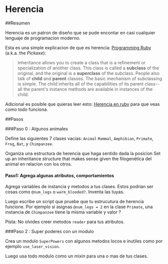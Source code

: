 # Herencia

##Resumen

Herencia es un patron de diseño que se pude encontar en casi cualquier lenguaje de programacion moderno.

Esta es una simple explicacion de que es herencia: [Programming Ruby](http://pragprog.com/book/ruby3/programming-ruby-1-9) (a.k.a. the *Pickaxe*):

> Inheritance allows you to create a class that is a refinement or specialization of another class.  This class is called a **subclass** of the original, and the original is a **superclass** of the subclass.  People also talk of **child** and **parent** classes.
> The basic mechanism of subclassing is simple.  The child inherits all of the capabilities of its parent class--all the parent's instance methods are available in instances of the child.

Adicional es posible que quieras leer esto: [Herencia en ruby](http://rubylearning.com/satishtalim/ruby_inheritance.html) para que veas como todo funciona.

##Pasos

###Paso 0 : Algunos animales

Define las siguientes 7 clases vacias: `Animal` `Mammal`, `Amphibian`, `Primate`, `Frog`, `Bat`, y `Chimpanzee`.

Organiza una estructura de herencia que haga sentido dada la posicion
Set up an inheritance structure that makes sense given the filogenética del animal en relacion con los otros.

#### Paso1: Agrega algunas atributos, comportamientos

Agrega variables de instancia y metodos a tus clases. Estos podrian ser cosas como `@num_legs` o `warm_blooded?`. Inventa las tuyas.

Luego escribe un script que pruebe que tu estrucutura de herencia funcione. Por ejemplo si asignas `@num_legs = 2` en la clase `Primate`, una instancia de `Chimpanzee` tiene la misma variable y valor ?

Pista: No olvides creer metodos `reader` para tus atributos.

###Paso 2 : Super poderes con un modulo

Crea un modulo `SuperPowers` con algunos metodos locos e inutiles como por ejemplo `use_laser_vision`.

Luego usa todo modulo como un mixin para una o mas de tus clases.
